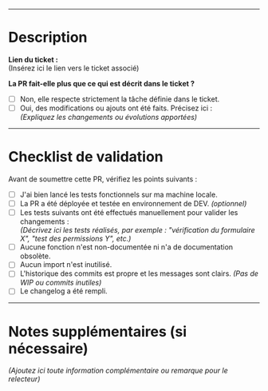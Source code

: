 
---

# Description

**Lien du ticket :**  
(Insérez ici le lien vers le ticket associé)

**La PR fait-elle plus que ce qui est décrit dans le ticket ?**  
- [ ] Non, elle respecte strictement la tâche définie dans le ticket.
- [ ] Oui, des modifications ou ajouts ont été faits. Précisez ici :  
  *(Expliquez les changements ou évolutions apportées)*

---

# Checklist de validation

Avant de soumettre cette PR, vérifiez les points suivants :

- [ ] J'ai bien lancé les tests fonctionnels sur ma machine locale.
- [ ] La PR a été déployée et testée en environnement de DEV. *(optionnel)*
- [ ] Les tests suivants ont été effectués manuellement pour valider les changements :  
  *(Décrivez ici les tests réalisés, par exemple : "vérification du formulaire X", "test des permissions Y", etc.)*
- [ ] Aucune fonction n'est non-documentée ni n'a de documentation obsolète.
- [ ] Aucun import n'est inutilisé.
- [ ] L'historique des commits est propre et les messages sont clairs. *(Pas de WIP ou commits inutiles)*
- [ ] Le changelog a été rempli.

---

# Notes supplémentaires (si nécessaire)

*(Ajoutez ici toute information complémentaire ou remarque pour le relecteur)*
